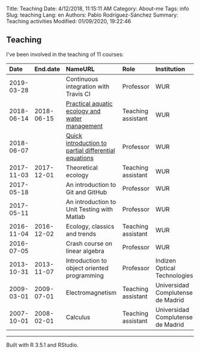 Title: Teaching
Date: 4/12/2018, 11:15:11 AM
Category: About-me
Tags: info
Slug: teaching
Lang: en
Authors: Pablo Rodríguez-Sánchez
Summary: Teaching activities
Modified: 01/09/2020, 19:22:46

Teaching
--------

I've been involved in the teaching of 11 courses:

<table>
<thead>
<tr class="header">
<th align="left">Date</th>
<th align="left">End.date</th>
<th align="left">NameURL</th>
<th align="left">Role</th>
<th align="left">Institution</th>
<th align="left">Country</th>
</tr>
</thead>
<tbody>
<tr class="odd">
<td align="left">2019-03-28</td>
<td align="left"></td>
<td align="left">Continuous integration with Travis CI</td>
<td align="left">Professor</td>
<td align="left">WUR</td>
<td align="left"><img src="http://flagpedia.net/data/flags/mini/nl.png" alt="Drawing" title="Netherlands" style="width: 30px; height: 20px"/></td>
</tr>
<tr class="even">
<td align="left">2018-06-14</td>
<td align="left">2018-06-15</td>
<td align="left"><a href="https://ssc.wur.nl/Schedule/Course/AEW-20706">Practical aquatic ecology and water management</a></td>
<td align="left">Teaching assistant</td>
<td align="left">WUR</td>
<td align="left"><img src="http://flagpedia.net/data/flags/mini/nl.png" alt="Drawing" title="Netherlands" style="width: 30px; height: 20px"/></td>
</tr>
<tr class="odd">
<td align="left">2018-06-07</td>
<td align="left"></td>
<td align="left"><a href="https://pabrod.github.io/intro-to-pdes-en.html">Quick introduction to partial differential equations</a></td>
<td align="left">Professor</td>
<td align="left">WUR</td>
<td align="left"><img src="http://flagpedia.net/data/flags/mini/nl.png" alt="Drawing" title="Netherlands" style="width: 30px; height: 20px"/></td>
</tr>
<tr class="even">
<td align="left">2017-11-03</td>
<td align="left">2017-12-01</td>
<td align="left">Theoretical ecology</td>
<td align="left">Teaching assistant</td>
<td align="left">WUR</td>
<td align="left"><img src="http://flagpedia.net/data/flags/mini/nl.png" alt="Drawing" title="Netherlands" style="width: 30px; height: 20px"/></td>
</tr>
<tr class="odd">
<td align="left">2017-05-18</td>
<td align="left"></td>
<td align="left">An introduction to Git and GitHub</td>
<td align="left">Professor</td>
<td align="left">WUR</td>
<td align="left"><img src="http://flagpedia.net/data/flags/mini/nl.png" alt="Drawing" title="Netherlands" style="width: 30px; height: 20px"/></td>
</tr>
<tr class="even">
<td align="left">2017-05-11</td>
<td align="left"></td>
<td align="left">An introduction to Unit Testing with Matlab</td>
<td align="left">Professor</td>
<td align="left">WUR</td>
<td align="left"><img src="http://flagpedia.net/data/flags/mini/nl.png" alt="Drawing" title="Netherlands" style="width: 30px; height: 20px"/></td>
</tr>
<tr class="odd">
<td align="left">2016-11-04</td>
<td align="left">2016-12-02</td>
<td align="left">Ecology, classics and trends</td>
<td align="left">Teaching assistant</td>
<td align="left">WUR</td>
<td align="left"><img src="http://flagpedia.net/data/flags/mini/nl.png" alt="Drawing" title="Netherlands" style="width: 30px; height: 20px"/></td>
</tr>
<tr class="even">
<td align="left">2016-07-05</td>
<td align="left"></td>
<td align="left">Crash course on linear algebra</td>
<td align="left">Professor</td>
<td align="left">WUR</td>
<td align="left"><img src="http://flagpedia.net/data/flags/mini/nl.png" alt="Drawing" title="Netherlands" style="width: 30px; height: 20px"/></td>
</tr>
<tr class="odd">
<td align="left">2013-10-31</td>
<td align="left">2013-11-07</td>
<td align="left">Introduction to object oriented programming</td>
<td align="left">Professor</td>
<td align="left">Indizen Optical Technologies</td>
<td align="left"><img src="http://flagpedia.net/data/flags/mini/es.png" alt="Drawing" title="Spain" style="width: 30px; height: 20px"/></td>
</tr>
<tr class="even">
<td align="left">2009-03-01</td>
<td align="left">2009-07-01</td>
<td align="left">Electromagnetism</td>
<td align="left">Teaching assistant</td>
<td align="left">Universidad Complutense de Madrid</td>
<td align="left"><img src="http://flagpedia.net/data/flags/mini/es.png" alt="Drawing" title="Spain" style="width: 30px; height: 20px"/></td>
</tr>
<tr class="odd">
<td align="left">2007-10-01</td>
<td align="left">2008-02-01</td>
<td align="left">Calculus</td>
<td align="left">Teaching assistant</td>
<td align="left">Universidad Complutense de Madrid</td>
<td align="left"><img src="http://flagpedia.net/data/flags/mini/es.png" alt="Drawing" title="Spain" style="width: 30px; height: 20px"/></td>
</tr>
</tbody>
</table>

------------------------------------------------------------------------

Built with R 3.5.1 and RStudio.
